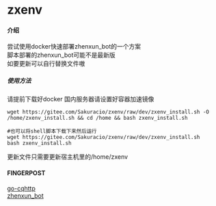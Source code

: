 # zxenv

#### 介绍
尝试使用docker快速部署zhenxun_bot的一个方案  
脚本部署的zhenxun_bot可能不是最新版  
如要更新可以自行替换文件嗷

##### 使用方法
请提前下载好docker 国内服务器请设置好容器加速镜像   
```shell
wget https://gitee.com/Sakuracio/zxenv/raw/dev/zxenv_install.sh -O /home/zxenv_install.sh && cd /home && bash zxenv_install.sh

#也可以将shell脚本下载下来然后运行
wget https://gitee.com/Sakuracio/zxenv/raw/dev/zxenv_install.sh
bash zxenv_install.sh
```
更新文件只需要更新宿主机里的/home/zxenv

#### FINGERPOST
[go-cqhttp](https://github.com/Mrs4s/go-cqhttp)  
[zhenxun_bot](https://github.com/HibiKier/zhenxun_bot)
